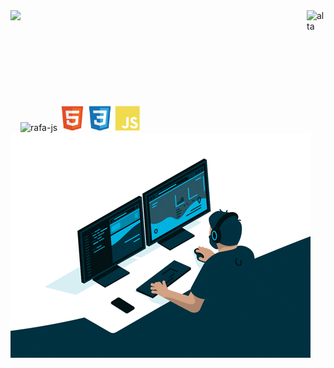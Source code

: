 

<div>
  <img align="left" align="left" height="180em" src="https://github-readme-stats.vercel.app/api?username=ShadeGarden&theme=yeblu&show_icons=true&count_private=true&include_all_commits=true&hide=contribs"/>
<img align="right" alt="alta" align="right" heinght="80" width="30" src="https://github-readme-stats.vercel.app/api/top-langs/?username=ShadeGarden&layout=compact&langs_count=7&theme=algolia"/>
</div>
<div style="display: inline_block"><br><br><br><br><br><br><br><br><br>
<img aling="center" alt="rafa-js" heinght="30" width="40" src="https://camo.githubusercontent.com/e9141be13e6bea8c50af6d48f64700246faed666040ead23e74d4fc27bf411e3/68747470733a2f2f696d672e69636f6e73382e636f6d2f666c75656e742f34382f3030303030302f76697375616c2d73747564696f2d636f64652d323031392e706e67">
  <img aling="center" alt="rafa-js" heinght="30" width="40" src="https://raw.githubusercontent.com/devicons/devicon/master/icons/html5/html5-original.svg">
<img aling="center" alt="rafa-js" heinght="30" width="40" src="https://raw.githubusercontent.com/devicons/devicon/master/icons/css3/css3-original.svg">
<img aling="center" alt="rafa-js" heinght="30" width="40" src="https://raw.githubusercontent.com/devicons/devicon/master/icons/javascript/javascript-plain.svg">
</div>
<div>
  <img align="center" alt="Programador" height="360" width="480" src="https://github.com/kazuyabr/kazuyabr/blob/main/programador.gif">
</div>
